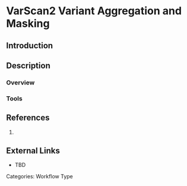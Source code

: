 # VarScan2 Variant Aggregation and Masking #
## Introduction ##
## Description ##
### Overview ###
### Tools ###
## References ##
1.

## External Links ##
* TBD

Categories: Workflow Type
